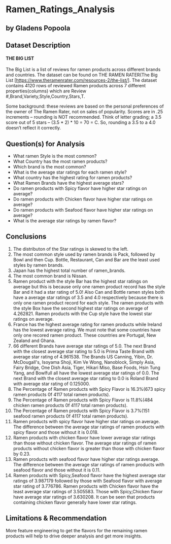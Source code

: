 # Ramen_Ratings_Analysis

## by Gladens Popoola


## Dataset Description

#### THE BIG LIST
The Big List is a list of reviews for ramen products across different brands and countries. The dataset can be found on THE RAMEN RATER(The Big List [https://www.theramenrater.com/resources-2/the-list/]. The dataset contains 4120 rows of reviewed Ramen products across 7 different properties(columns) which are Review #,Brand,Variety,Style,Country,Stars,T. 

Some background: these reviews are based on the personal preferences of the owner of The Ramen Rater, not on sales of popularity. Scores are in .25 increments – rounding is NOT recommended. Think of letter grading; a 3.5 score out of 5 stars – (3.5 * 2) * 10 = 70 = C. So, rounding a 3.5 to a 4.0 doesn’t reflect it correctly.


## Question(s) for Analysis

- What ramen Style is the most common?
- What Country has the most ramen products?
- Which brand is the most common?
- What is the average star ratings for each ramen style?
- What country has the highest rating for ramen products?
- What Ramen Brands have the highest average stars?
- Do ramen products with Spicy flavor have higher star ratings on average?
- Do ramen products with Chicken flavor have higher star ratings on average?
- Do ramen products with Seafood flavor have higher star ratings on average?
- What is the average star ratings by ramen flavor?


## Conclusions

1. The distributon of the Star ratings is skewed to the left.
2. The most common style used by ramen brands is Pack, followed by Bowl and then Cup. Bottle, Restaurant, Can and Bar are the least used styles by ramen brands.
3. Japan has the highest total number of ramen_brands. 
4. The most common brand is Nissan.
5. Ramen product with the style Bar has the highest star ratings on average but this is because only one ramen product record has the style Bar and it had a star rating of 5.0! Also Can and Bottle ramen styles both have a average star ratings of 3.5 and 4.0 respectively because there is only one ramen product record for each style. The ramen products with the style Box have the second highest star ratings on average of 4.262821. Ramen products with the Cup style have the lowest star ratings on average.
6. France has the highest average rating for ramen products while Ireland has the lowest average rating. We must note that some countries have only one recored ramen product. These countries are Portugal, New Zealand and Ghana.
7. 66 different Brands have average star ratings of 5.0. The next Brand with the closest average star rating to 5.0 is Prima Taste Brand with average star rating of 4.961538. The Brands US Canning, Yibin, Dr. McDougall's, Isoyama Shoji, Kim Ve Wong, Nanoblock, Simply Asia, Fairy Bridge, One Dish Asia, Tiger, Hikari Miso, Base Foods, Hsin Tung Yang, and Bowlfull all have the lowest average star ratings of 0.0. The next Brand with the closest average star rating to 0.0 is Roland Brand with average star rating of 0.125000.
8. The Percentage of Ramen products with Spicy Flavor is 16.3%(673 spicy ramen products 0f 4117 total ramen products).
9. The Percentage of Ramen products with Spicy Flavor is 11.8%(484 chicken ramen products 0f 4117 total ramen products).
10. The Percentage of Ramen products with Spicy Flavor is 3.7%(151 seafood ramen products 0f 4117 total ramen products).
11. Ramen products with spicy flavor have higher star ratings on average. The difference between the average star ratings of ramen products with spicy flavor and those without it is 0.018.
12. Ramen products with chicken flavor have lower average star ratings than those without chicken flavor. The average star ratings of ramen products without chicken flavor is greater than those with chicken flavor by 0.23.
13. Ramen products with seafood flavor have higher star ratings average. The difference between the average star ratings of ramen products with seafood flavor and those without it is 0.11.
14. Ramen products with Spicy,Seafood flavor have the highest average star ratings of 3.987179 followed by those with Seafood flavor with average star rating of 3.776786. Ramen products with Chicken flavor have the least average star ratings of 3.505583. Those with Spicy,Chicken flavor have average star ratings of 3.630208. It can be seen that products containing chicken flavor generally have lower star 
ratings.


##  Limitations & Recommendation
More feature engineering to get the flavors for the remaining ramen products will help to drive deeper analysis and get more insights.
